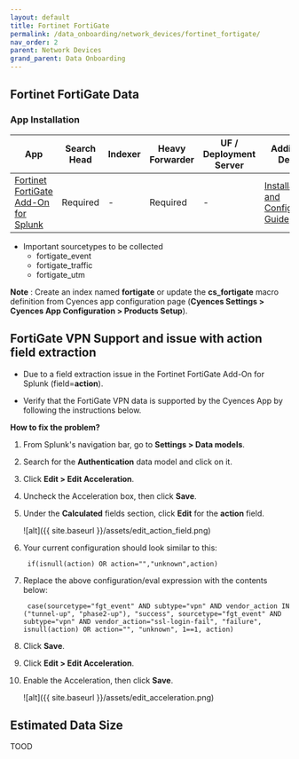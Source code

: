 ```yaml
---
layout: default
title: Fortinet FortiGate
permalink: /data_onboarding/network_devices/fortinet_fortigate/
nav_order: 2
parent: Network Devices
grand_parent: Data Onboarding
---
```


## **Fortinet FortiGate Data**

### App Installation

| App |  Search Head  | Indexer | Heavy Forwarder | UF / Deployment Server | Additional Details |
| ---- | ------ | ------------ | -------------- | -------------------- | ------ |
| [Fortinet FortiGate Add-On for Splunk](https://splunkbase.splunk.com/app/2846/) | Required | - | Required | - | [Installation and Configuration Guide](https://splunkbase.splunk.com/app/2846/#/details) |

* Important sourcetypes to be collected
    * fortigate_event
    * fortigate_traffic
    * fortigate_utm

**Note** : Create an index named **fortigate** or update the **cs_fortigate** macro definition from Cyences app configuration page (**Cyences Settings > Cyences App Configuration > Products Setup**).


## FortiGate VPN Support and issue with action field extraction 

* Due to a field extraction issue in the Fortinet FortiGate Add-On for Splunk (field=**action**). 

* Verify that the FortiGate VPN data is supported by the Cyences App by following the instructions below. 

**How to fix the problem?**

1. From Splunk's navigation bar, go to **Settings > Data models**. 

2. Search for the **Authentication** data model and click on it. 

3. Click **Edit > Edit Acceleration**. 

4. Uncheck the Acceleration box, then click **Save**. 

5. Under the **Calculated** fields section, click **Edit** for the **action** field. 

    ![alt]({{ site.baseurl }}/assets/edit_action_field.png)

6. Your current configuration should look similar to this: 
    
        if(isnull(action) OR action="","unknown",action) 

7. Replace the above configuration/eval expression with the contents below: 
    
        case(sourcetype="fgt_event" AND subtype="vpn" AND vendor_action IN ("tunnel-up", "phase2-up"), "success", sourcetype="fgt_event" AND subtype="vpn" AND vendor_action="ssl-login-fail", "failure", isnull(action) OR action="", "unknown", 1==1, action) 

8. Click **Save**. 

9. Click **Edit > Edit Acceleration**. 

10. Enable the Acceleration, then click **Save**.  

    ![alt]({{ site.baseurl }}/assets/edit_acceleration.png)


## Estimated Data Size
TOOD
